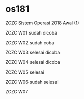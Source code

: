# os181
ZCZC Sistem Operasi 2018 Awal (1)

ZCZC W01 sudah dicoba

ZCZC W02 sudah coba

ZCZC W03 selesai dicoba

ZCZC W04 selesai dicoba

ZCZC W05 selesai 

ZCZC W06 sudah selesai 

ZCZC W07 

